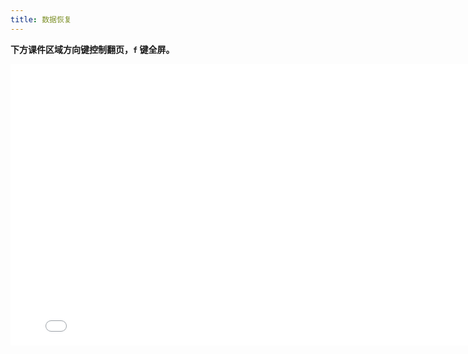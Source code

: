 ```yaml
---
title: 数据恢复
---
```


**下方课件区域方向键控制翻页，`f` 键全屏。**

<iframe src="./slideshow.html" frameborder=0 width=800 height=450></iframe>
